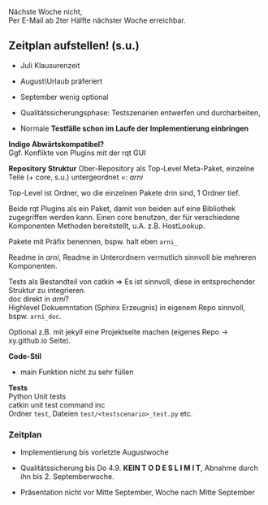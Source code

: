 ﻿Nächste Woche nicht,  
Per E-Mail ab 2ter Hälfte nächster Woche erreichbar.  

## Zeitplan aufstellen! (s.u.)  
* Juli Klausurenzeit  
* August\Urlaub präferiert  
* September wenig optional  

* Qualitätssicherungsphase: Testszenarien entwerfen und durcharbeiten,
* Normale **Testfälle schon im Laufe der Implementierung einbringen**

**Indigo Abwärtskompatibel?**  
Ggf. Konflikte von Plugins mit der rqt GUI  
  
**Repository Struktur**
Ober-Repository als Top-Level Meta-Paket, einzelne Teile (+ core, s.u.) untergeordnet =: *arni*  
  
Top-Level ist Ordner, wo die einzelnen Pakete drin sind, 1 Ordner tief.  
  
Beide rqt Plugins als ein Paket, damit von beiden auf eine Bibliothek zugegriffen werden kann.
Einen core benutzen, der für verschiedene Komponenten Methoden bereitstellt, u.A. z.B. HostLookup.  
  
Pakete mit Präfix benennen, bspw. halt eben `arni_`  

Readme in *arni*, Readme in Unterordnern vermutlich sinnvoll bie mehreren Komponenten.  
  
Tests als Bestandteil von catkin => Es ist sinnvoll, diese in entsprechender Struktur zu integrieren.  
doc direkt in *arni*?  
Highlevel Dokuemntation (Sphinx Erzeugnis) in eigenem Repo sinnvoll, bspw. `arni_doc`.  
  
Optional z.B. mit jekyll eine Projektseite machen (eigenes Repo -> xy.github.io Seite).  
  
**Code-Stil**  

* main Funktion nicht zu sehr füllen

**Tests**  
Python Unit tests  
catkin unit test command inc  
Ordner `test`, Dateien `test/<testscenario>_test.py` etc.


### Zeitplan ###
* Implementierung bis vorletzte Augustwoche
* Qualitätssicherung bis Do 4.9. **KEIN   T O D E S L I M I T**, Abnahme durch ihn bis 2. Septemberwoche.

* Präsentation nicht vor Mitte September, Woche nach Mitte September